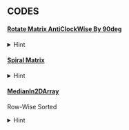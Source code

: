 ## CODES


#### [Rotate Matrix AntiClockWise By 90deg](codes/Matrix/RotateAntiClockBy90DEG.cpp)
<details>
<summary>Hint</summary>

  
    FIrst transpose then swap all columns and get required matrix
    



</details>


#### [Spiral Matrix](codes/Matrix/SpiralMatrix.cpp)
<details>
<summary>Hint</summary>

  
    //Take care if only 1 row or 1 column matrix

    //Print top right bottom then left
    



</details>


#### [MedianIn2DArray](codes/Matrix/MedianIn2DArrays.cpp)
Row-Wise Sorted
<details>
<summary>Hint</summary>


    Naive : create 1D array sort it and find median
  
    //Median position = (r*c+1)/2;

    calc mini and maxi

    like binary search calc mid and 
    every time calc midPos by sum of  upperbound of mid in every row to know no of exactly equal or lesser elements in matrix

    move left and right accordingly


    
    



</details>